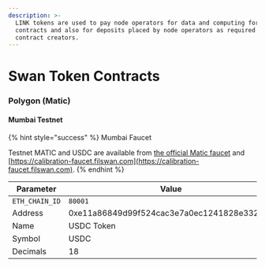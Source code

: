 ```yaml
---
description: >-
  LINK tokens are used to pay node operators for data and computing for smart
  contracts and also for deposits placed by node operators as required by
  contract creators.
---
```


# Swan Token Contracts

### Polygon (Matic) <a href="#polygon-matic" id="polygon-matic"></a>

#### Mumbai Testnet <a href="#mumbai-testnet" id="mumbai-testnet"></a>

{% hint style="success" %}
Mumbai Faucet

Testnet MATIC and USDC are available from [the official Matic faucet](https://faucet.polygon.technology) and [https://calibration-faucet.filswan.com](https://calibration-faucet.filswan.com).
{% endhint %}

| Parameter      | Value                                      |
| -------------- | ------------------------------------------ |
| `ETH_CHAIN_ID` | `80001`                                    |
| Address        | 0xe11a86849d99f524cac3e7a0ec1241828e332c62 |
| Name           | USDC Token                                 |
| Symbol         | USDC                                       |
| Decimals       | 18                                         |
